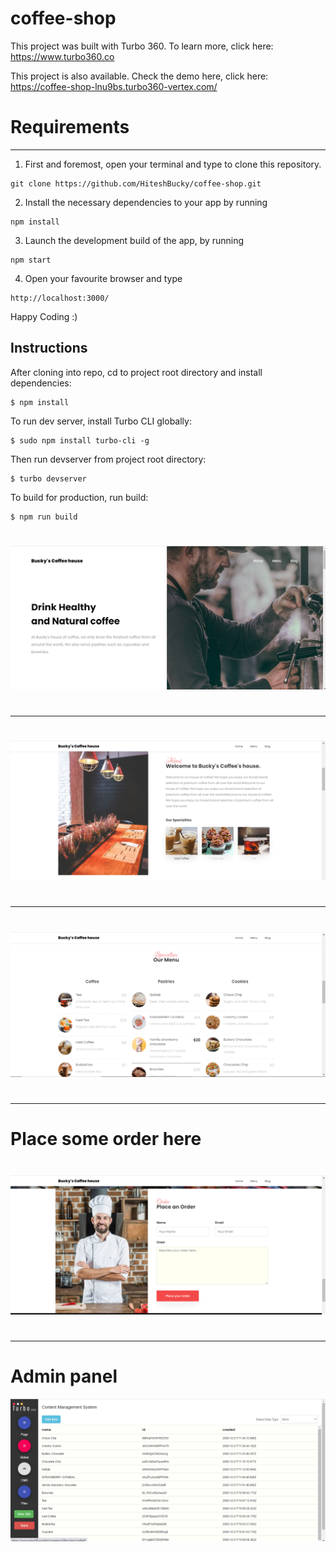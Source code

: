 # coffee-shop

This project was built with Turbo 360. To learn more, click here: https://www.turbo360.co


This project is also available. Check the demo here, click here: https://coffee-shop-lnu9bs.turbo360-vertex.com/


# Requirements
***
1. First and foremost, open your terminal and type to clone this repository.
  ```
  git clone https://github.com/HiteshBucky/coffee-shop.git
  ```
2. Install the necessary dependencies to your app by running 
  ```
  npm install
  ```
3. Launch the development build of the app, by running  
  ```
  npm start
  ```
4. Open your favourite browser and type
  ```
  http://localhost:3000/
  ```
Happy Coding :)

## Instructions
After cloning into repo, cd to project root directory and install dependencies:

```
$ npm install
```

To run dev server, install Turbo CLI globally:

```
$ sudo npm install turbo-cli -g
```

Then run devserver from project root directory:

```
$ turbo devserver
```

To build for production, run build:

```
$ npm run build
```



#
#
#
          

![](images/image1.png)

#
#
***
#
#
![](images/image2.png)

#
#
***
#
#
![](images/image3.png)
#
#
***
#
#
# Place some order here
#
#
![](images/image4.png)

#
#
***
#
#
# Admin panel
![](images/image5.png)


#
#

